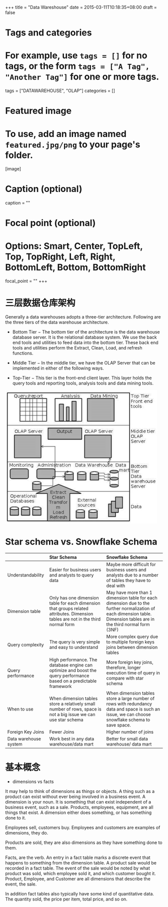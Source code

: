 +++
title = "Data Wareshouse"
date = 2015-03-11T10:18:35+08:00
draft = false

# Tags and categories
# For example, use `tags = []` for no tags, or the form `tags = ["A Tag", "Another Tag"]` for one or more tags.
tags = ["DATAWAREHOUSE", "OLAP"]
categories = []

# Featured image
# To use, add an image named `featured.jpg/png` to your page's folder. 
[image]
  # Caption (optional)
  caption = ""

  # Focal point (optional)
  # Options: Smart, Center, TopLeft, Top, TopRight, Left, Right, BottomLeft, Bottom, BottomRight
  focal_point = ""
+++




# 三层数据仓库架构

Generally a data warehouses adopts a three-tier architecture. Following are the three tiers of the data warehouse architecture.

  - Bottom Tier − The bottom tier of the architecture is the data warehouse database server. It is the relational database system. We use the back end tools and utilities to feed data into the bottom tier. These back end tools and utilities perform the Extract, Clean, Load, and refresh functions.

  - Middle Tier − In the middle tier, we have the OLAP Server that can be implemented in either of the following ways.
  
  - Top-Tier − This tier is the front-end client layer. This layer holds the query tools and reporting tools, analysis tools and data mining tools.

![](./dwh_architecture.jpg)


# Star schema vs. Snowflake Schema

||Star Schema	| Snowflake Schema
:---|:---|:---
Understandability |	Easier for business users and analysts to query data|	Maybe more difficult for business users and analysts due to a number of tables they have to deal with
Dimension table|Only has one dimension table for each dimension that groups related attributes. Dimension tables are not in the third normal form|May have more than 1 dimension table for each dimension due to the further normalization of each dimension table.  Dimension tables are in the third normal form (3NF)
Query complexity|The query is very simple and easy to understand|More complex query due to multiple foreign keys joins between dimension tables
Query performance|High performance. The database engine can optimize and boost the query performance based on a predictable framework|More foreign key joins, therefore, longer execution time of query in compare with star schema 
When to use|When dimension tables store a relatively small number of rows, space is not a big issue we can use star schema|When dimension tables store a large number of rows with redundancy data and space is such an issue, we can choose snowflake schema to save space.
Foreign Key Joins|Fewer Joins	|Higher number of joins
Data warehouse system|	Work best in any data warehouse/data mart	|Better for small data warehouse/ data mart


# 基本概念

- dimensions vs facts

It may help to think of dimensions as things or objects. A thing such as a product can exist without ever being involved in a business event. A dimension is your noun. It is something that can exist independent of a business event, such as a sale. Products, employees, equipment, are all things that exist. A dimension either does something, or has something done to it.

Employees sell, customers buy. Employees and customers are examples of dimensions, they do.

Products are sold, they are also dimensions as they have something done to them.

Facts, are the verb. An entry in a fact table marks a discrete event that happens to something from the dimension table. A product sale would be recorded in a fact table. The event of the sale would be noted by what product was sold, which employee sold it, and which customer bought it. Product, Employee, and Customer are all dimensions that describe the event, the sale.

In addition fact tables also typically have some kind of quantitative data. The quantity sold, the price per item, total price, and so on.


